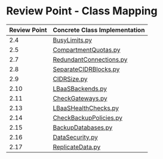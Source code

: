 # Review Point - Class Mapping

| Review Point | Concrete Class Implementation                           |
|--------------|---------------------------------------------------------|
| 2.4          | [BusyLimits.py](BusyLimits.py) 
| 2.5          | [CompartmentQuotas.py](CompartmentQuotas.py) 
| 2.7          | [RedundantConnections.py](RedundantConnections.py) 
| 2.8          | [SeparateCIDRBlocks.py](SeparateCIDRBlocks.py)
| 2.9          | [CIDRSize.py](CIDRSize.py)
| 2.10         | [LBaaSBackends.py](LBaaSBackends.py)
| 2.11         | [CheckGateways.py](CheckGateways.py)
| 2.13         | [LBaaSHealthChecks.py](LBaaSHealthChecks.py)
| 2.14         | [CheckBackupPolicies.py](CheckBackupPolicies.py)
| 2.15         | [BackupDatabases.py](BackupDatabases.py)
| 2.16         | [DataSecurity.py](DataSecurity.py)
| 2.17         | [ReplicateData.py](ReplicateData.py)
